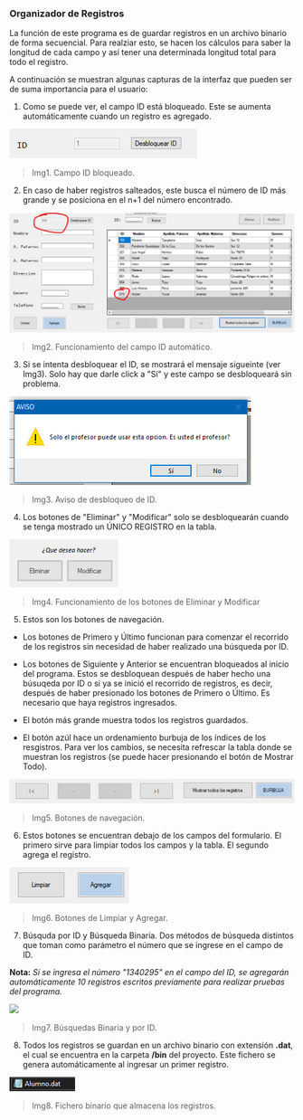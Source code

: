### Organizador de Registros

La función de este programa es de guardar registros en un archivo
binario de forma secuencial. Para realziar esto, se hacen los 
cálculos para saber la longitud de cada campo y así tener una 
determinada longitud total para todo el registro. 

A continuación se muestran algunas capturas de la interfaz que 
pueden ser de suma importancia para el usuario:

1. Como se puede ver, el campo ID está bloqueado. Este se aumenta
automáticamente cuando un registro es agregado. 

![](https://raw.githubusercontent.com/JT070/Organizador-Registros/master/imgs/01-BloqueoID.png)

> Img1. Campo ID bloqueado.

2. En caso de haber registros salteados, este busca el número de ID más grande y se posiciona en el n+1 del número encontrado.

![](https://raw.githubusercontent.com/JT070/Organizador-Registros/master/imgs/08-ID_automatico.png)

> Img2. Funcionamiento del campo ID automático.

3. Si se intenta desbloquear el ID, se mostrará el mensaje sigueinte (ver Img3). Solo hay que darle click a "Sí" y este
campo se desbloqueará sin problema.

![](https://raw.githubusercontent.com/JT070/Organizador-Registros/master/imgs/01-BloqueoID-aviso.png)

> Img3. Aviso de desbloqueo de ID.

4. Los botones de "Eliminar" y "Modificar" solo se desbloquearán 
cuando se tenga mostrado un ÚNICO REGISTRO en la tabla.

![](https://raw.githubusercontent.com/JT070/Organizador-Registros/master/imgs/02-BotonesBloqueados-1.png)

> Img4. Funcionamiento de los botones de Eliminar y Modificar

5. Estos son los botones de navegación.

- Los botones de Primero y Último funcionan para comenzar el recorrido de los registros sin necesidad de haber realizado una búsqueda por ID.

- Los botones de Siguiente y Anterior se encuentran bloqueados al inicio del programa. Estos se desbloquean después de haber hecho una búsuqeda por ID o si ya se inició el recorrido de registros, es decir, después de haber presionado los botones de Primero o Último. Es necesario que haya registros ingresados.

- El botón más grande muestra todos los registros guardados.

- El botón azúl hace un ordenamiento burbuja de los índices de los resgistros. Para ver los cambios, se necesita refrescar la tabla donde se muestran los registros (se puede hacer presionando el botón de Mostrar Todo).

![](https://raw.githubusercontent.com/JT070/Organizador-Registros/master/imgs/03-BotonesBloqueados-2.png)

> Img5. Botones de navegación. 

6. Estos botones se encuentran debajo de los campos del formulario. El primero sirve para limpiar todos los campos y la tabla. El segundo agrega el registro.

![](https://raw.githubusercontent.com/JT070/Organizador-Registros/master/imgs/04-Botones.png)

> Img6. Botones de Limpiar y Agregar.

7. Búsquda por ID y Búsqueda Binaria. Dos métodos de búsqueda distintos que toman como parámetro el número que se ingrese en el campo de ID.

**Nota:** _Si se ingresa el número "1340295" en el campo del ID, se agregarán automáticamente 10 registros escritos previamente para realizar pruebas del programa._

![](https://raw.githubusercontent.com/JT070/Organizador-Registros/master/imgs/05-B%C3%BAsqueda.png)

>  Img7. Búsquedas Binaria y por ID.

8. Todos los registros se guardan en un archivo binario con extensión **.dat**, el cual se encuentra en la carpeta **/bin** del proyecto. Este fichero se genera automáticamente al ingresar un primer registro.

![](https://raw.githubusercontent.com/JT070/Organizador-Registros/master/imgs/11-ArchivoBinario.png)

> Img8. Fichero binario que almacena los registros.